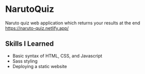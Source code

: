 # NarutoQuiz
Naruto quiz web application which returns your results at the end
https://naruto-quiz.netlify.app/
## Skills I Learned
* Basic syntax of HTML, CSS, and Javascript
* Sass styling
* Deploying a static website
